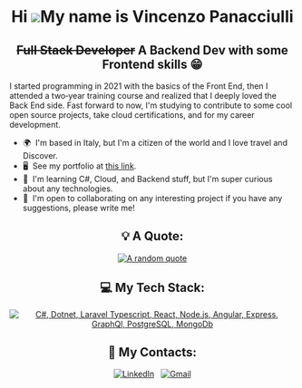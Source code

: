 <div align="center">

  
  Hi ![](https://user-images.githubusercontent.com/18350557/176309783-0785949b-9127-417c-8b55-ab5a4333674e.gif)My name is Vincenzo Panacciulli
============================================================================================================================================

 ~~Full Stack Developer~~ A Backend Dev with some Frontend skills 😁
--------------------
</div>

I started programming in 2021 with the basics of the Front End, then I attended a two‑year training course and realized that I deeply loved the Back End side. Fast forward to now, I'm studying to contribute to some cool open source projects, take cloud certifications, and for my career development.

*   🌍  I'm based in Italy, but I'm a citizen of the world and I love travel and Discover.
*   🖥️  See my portfolio at [this link](http://vip-pana.github.io/).
*   🧠  I'm learning C#, Cloud, and Backend stuff, but I'm super curious about any technologies.
*   🤝  I'm open to collaborating on any interesting project if you have any suggestions, please write me!

<div align="center">


## 💡 A Quote:

[![A random quote](https://quotes-github-readme.vercel.app/api?type=horizontal&theme=dark)](https://github.com/piyushsuthar/github-readme-quotes)

## 💻 My Tech Stack:

[![C#, Dotnet, Laravel Typescript, React, Node.js, Angular, Express, GraphQl, PostgreSQL, MongoDb](https://skillicons.dev/icons?i=cs,dotnet,laravel,ts,react,nodejs,angular,express,graphql,postgres,mongodb)](https://skillicons.dev)

## 📲 My Contacts:
[![LinkedIn](https://skillicons.dev/icons?i=linkedin)](https://www.linkedin.com/in/vincenzopanacciulli/) &nbsp;
[![Gmail](https://skillicons.dev/icons?i=gmail)](mailto:panacciullivincenzo@gmail.com?subject=Hello%20Vincenzo,%20From%20Github)

</div>
